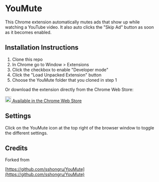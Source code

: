 # YouMute

This Chrome extension automatically mutes ads that show up while watching a YouTube video.  It also auto clicks the "Skip Ad" button as soon as it becomes enabled.

## Installation Instructions

1. Clone this repo
1. In Chrome go to Window > Extensions
1. Click the checkbox to enable "Developer mode"
1. Click the "Load Unpacked Extension" button
1. Choose the YouMute folder that you cloned in step 1

Or download the extension directly from the Chrome Web Store:

<a href="https://chrome.google.com/webstore/detail/youmute/bhlmjoeobnofoajffmnpcahfaffihmbh">
<img src="https://fonts.gstatic.com/s/i/productlogos/chrome_store/v7/192px.svg" width="20"/> Available in the Chrome Web Store
</a>

## Settings

Click on the YouMute icon at the top right of the browser window to toggle the different settings.

## Credits

Forked from 

[https://github.com/sshongru/YouMute](https://github.com/sshongru/YouMute)
